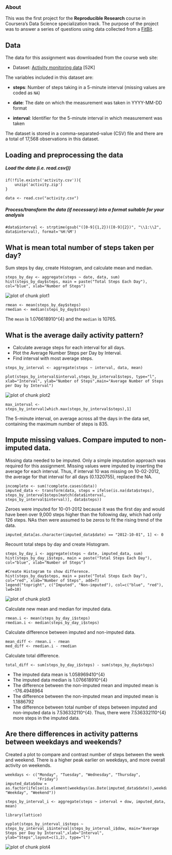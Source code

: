 ### About

This was the first project for the **Reproducible Research** course in
Coursera’s Data Science specialization track. The purpose of the project
was to answer a series of questions using data collected from a
[FitBit](http://en.wikipedia.org/wiki/Fitbit).

Data
----

The data for this assignment was downloaded from the course web site:

-   Dataset: [Activity monitoring
    data](https://d396qusza40orc.cloudfront.net/repdata%2Fdata%2Factivity.zip)
    [52K]

The variables included in this dataset are:

-   **steps**: Number of steps taking in a 5-minute interval (missing
    values are coded as `NA`)

-   **date**: The date on which the measurement was taken in YYYY-MM-DD
    format

-   **interval**: Identifier for the 5-minute interval in which
    measurement was taken

The dataset is stored in a comma-separated-value (CSV) file and there
are a total of 17,568 observations in this dataset.

Loading and preprocessing the data
----------------------------------

##### Load the data (i.e. read.csv())

``` {.r}
if(!file.exists('activity.csv')){
    unzip('activity.zip')
}

data <- read.csv("activity.csv")
```

##### Process/transform the data (if necessary) into a format suitable for your analysis

``` {.r}
#data$interval <- strptime(gsub("([0-9]{1,2})([0-9]{2})", "\\1:\\2", data$interval), format='%H:%M')
```

What is mean total number of steps taken per day?
-------------------------------------------------

Sum steps by day, create Histogram, and calculate mean and median.

``` {.r}
steps_by_day <- aggregate(steps ~ date, data, sum)
hist(steps_by_day$steps, main = paste("Total Steps Each Day"), col="blue", xlab="Number of Steps")
```

![plot of chunk plot1](./plots/plot1.png)

``` {.r}
rmean <- mean(steps_by_day$steps)
rmedian <- median(steps_by_day$steps)
```

The `mean` is 1.076618910\^{4} and the `median` is 10765.

What is the average daily activity pattern?
-------------------------------------------

-   Calculate average steps for each interval for all days.
-   Plot the Average Number Steps per Day by Interval.
-   Find interval with most average steps.

``` {.r}
steps_by_interval <- aggregate(steps ~ interval, data, mean)

plot(steps_by_interval$interval,steps_by_interval$steps, type="l", xlab="Interval", ylab="Number of Steps",main="Average Number of Steps per Day by Interval")
```

![plot of chunk plot2](./plots/plot2.png)

``` {.r}
max_interval <- steps_by_interval[which.max(steps_by_interval$steps),1]
```

The 5-minute interval, on average across all the days in the data set,
containing the maximum number of steps is 835.

Impute missing values. Compare imputed to non-imputed data.
-----------------------------------------------------------

Missing data needed to be imputed. Only a simple imputation approach was
required for this assignment. Missing values were imputed by inserting
the average for each interval. Thus, if interval 10 was missing on
10-02-2012, the average for that interval for all days (0.1320755),
replaced the NA.

``` {.r}
incomplete <- sum(!complete.cases(data))
imputed_data <- transform(data, steps = ifelse(is.na(data$steps), steps_by_interval$steps[match(data$interval, steps_by_interval$interval)], data$steps))
```

Zeroes were imputed for 10-01-2012 because it was the first day and
would have been over 9,000 steps higher than the following day, which
had only 126 steps. NAs then were assumed to be zeros to fit the rising
trend of the data.

``` {.r}
imputed_data[as.character(imputed_data$date) == "2012-10-01", 1] <- 0
```

Recount total steps by day and create Histogram.

``` {.r}
steps_by_day_i <- aggregate(steps ~ date, imputed_data, sum)
hist(steps_by_day_i$steps, main = paste("Total Steps Each Day"), col="blue", xlab="Number of Steps")

#Create Histogram to show difference. 
hist(steps_by_day$steps, main = paste("Total Steps Each Day"), col="red", xlab="Number of Steps", add=T)
legend("topright", c("Imputed", "Non-imputed"), col=c("blue", "red"), lwd=10)
```

![plot of chunk plot3](./plots/plot3.png)

Calculate new mean and median for imputed data.

``` {.r}
rmean.i <- mean(steps_by_day_i$steps)
rmedian.i <- median(steps_by_day_i$steps)
```

Calculate difference between imputed and non-imputed data.

``` {.r}
mean_diff <- rmean.i - rmean
med_diff <- rmedian.i - rmedian
```

Calculate total difference.

``` {.r}
total_diff <- sum(steps_by_day_i$steps) - sum(steps_by_day$steps)
```

-   The imputed data mean is 1.058969410\^{4}
-   The imputed data median is 1.076618910\^{4}
-   The difference between the non-imputed mean and imputed mean is
    -176.4948964
-   The difference between the non-imputed mean and imputed mean is
    1.1886792
-   The difference between total number of steps between imputed and
    non-imputed data is 7.536332110\^{4}. Thus, there were
    7.536332110\^{4} more steps in the imputed data.

Are there differences in activity patterns between weekdays and weekends?
-------------------------------------------------------------------------

Created a plot to compare and contrast number of steps between the week
and weekend. There is a higher peak earlier on weekdays, and more
overall activity on weekends.

``` {.r}
weekdays <- c("Monday", "Tuesday", "Wednesday", "Thursday", 
              "Friday")
imputed_data$dow = as.factor(ifelse(is.element(weekdays(as.Date(imputed_data$date)),weekdays), "Weekday", "Weekend"))

steps_by_interval_i <- aggregate(steps ~ interval + dow, imputed_data, mean)

library(lattice)

xyplot(steps_by_interval_i$steps ~ steps_by_interval_i$interval|steps_by_interval_i$dow, main="Average Steps per Day by Interval",xlab="Interval", ylab="Steps",layout=c(1,2), type="l")
```

![plot of chunk plot4](./plots/plot4.png)
